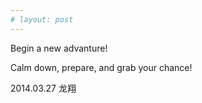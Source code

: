 ```yaml
---
# layout: post
---
```

Begin a new advanture!

Calm down, prepare, and grab your chance!

2014.03.27 龙翔
